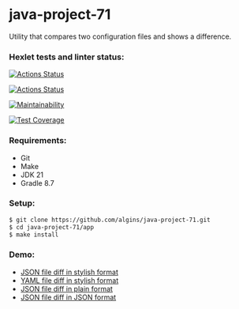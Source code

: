 # java-project-71
Utility that compares two configuration files and shows a difference.

### Hexlet tests and linter status:
[![Actions Status](https://github.com/algins/java-project-71/actions/workflows/hexlet-check.yml/badge.svg)](https://github.com/algins/java-project-71/actions)

[![Actions Status](https://github.com/algins/java-project-71/actions/workflows/main.yml/badge.svg)](https://github.com/algins/java-project-71/actions)

[![Maintainability](https://api.codeclimate.com/v1/badges/5eb26e504307b33620eb/maintainability)](https://codeclimate.com/github/algins/java-project-71/maintainability)

[![Test Coverage](https://api.codeclimate.com/v1/badges/5eb26e504307b33620eb/test_coverage)](https://codeclimate.com/github/algins/java-project-71/test_coverage)

### Requirements:
* Git
* Make
* JDK 21
* Gradle 8.7

### Setup:
```sh
$ git clone https://github.com/algins/java-project-71.git
$ cd java-project-71/app
$ make install
```

### Demo:
* [JSON file diff in stylish format](https://asciinema.org/a/HnDTBtDgh7aqFmGoTieLKO3CR)
* [YAML file diff in stylish format](https://asciinema.org/a/vwdaxejVTxCdOxK53ov8pKFYP)
* [JSON file diff in plain format](https://asciinema.org/a/k9bGuoGVUMcUkYD6VIukkrlym)
* [JSON file diff in JSON format](https://asciinema.org/a/4dZ0cGIqtHoHQFQDIsPsdiCN3)
